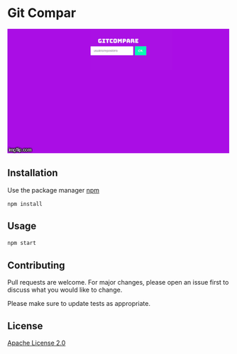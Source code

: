 

# Git Compar

![git-compar](https://github.com/YagoLopes/git-compar/blob/master/git-compar.gif)

## Installation

Use the package manager [npm](https://www.npmjs.com/get-npm)

```bash
npm install
```

## Usage


```bash
npm start
```

## Contributing
Pull requests are welcome. For major changes, please open an issue first to discuss what you would like to change.

Please make sure to update tests as appropriate.

## License
[Apache License 2.0](https://choosealicense.com/licenses/apache/)
